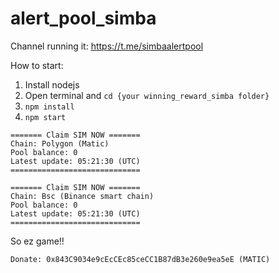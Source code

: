 # alert_pool_simba

Channel running it: https://t.me/simbaalertpool

How to start:

1.  Install nodejs
2.  Open terminal and ```cd {your winning_reward_simba folder}```
3.  ```npm install```
4.  ```npm start```

```
======= Claim SIM NOW ======= 
Chain: Polygon (Matic) 
Pool balance: 0 
Latest update: 05:21:30 (UTC) 
=============================
```


```
======= Claim SIM NOW ======= 
Chain: Bsc (Binance smart chain) 
Pool balance: 0 
Latest update: 05:21:30 (UTC) 
=============================
```

So ez game!!

```
Donate: 0x843C9034e9cEcCEc85ceCC1B87dB3e260e9ea5eE (MATIC)
```
